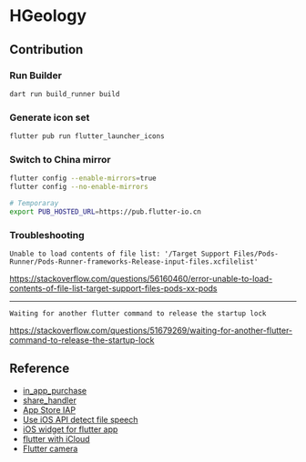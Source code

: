 # HGeology

## Contribution

### Run Builder

```bash
dart run build_runner build
```

### Generate icon set

```bash
flutter pub run flutter_launcher_icons
```

### Switch to China mirror

```bash
flutter config --enable-mirrors=true
flutter config --no-enable-mirrors

# Temporaray
export PUB_HOSTED_URL=https://pub.flutter-io.cn
```

### Troubleshooting

```
Unable to load contents of file list: '/Target Support Files/Pods-Runner/Pods-Runner-frameworks-Release-input-files.xcfilelist'
```

https://stackoverflow.com/questions/56160460/error-unable-to-load-contents-of-file-list-target-support-files-pods-xx-pods

---

```
Waiting for another flutter command to release the startup lock
```

https://stackoverflow.com/questions/51679269/waiting-for-another-flutter-command-to-release-the-startup-lock

## Reference

-   [in_app_purchase](https://pub.dev/packages/in_app_purchase/example)
-   [share_handler](https://pub.dev/packages/share_handler)
-   [App Store IAP](https://stackoverflow.com/questions/73035526/how-to-get-a-unique-identifier-for-in-app-purchases-in-flutter-which-stays-alway)
-   [Use iOS API detect file speech](https://developer.apple.com/documentation/speech/sfspeechurlrecognitionrequest)
-   [iOS widget for flutter app](https://www.youtube.com/watch?v=NoTc1D26HAo)
-   [flutter with iCloud](https://pub.dev/packages/icloud_storage)
-   [Flutter camera](https://docs.flutter.dev/cookbook/plugins/picture-using-camera)
